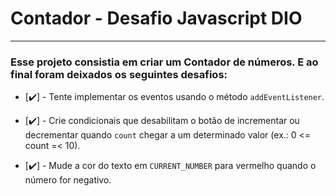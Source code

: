 # Contador - Desafio Javascript DIO
___

### Esse projeto consistia em criar um Contador de números. E ao final foram deixados os seguintes desafios:

- [:heavy_check_mark:] - Tente implementar os eventos usando o método `addEventListener`.

 - [:heavy_check_mark:] - Crie condicionais que desabilitam o botão de incrementar ou decrementar quando `count` chegar a um determinado valor (ex.: 0 <= count =< 10).

 - [:heavy_check_mark:] - Mude a cor do texto em `CURRENT_NUMBER` para vermelho quando o número for negativo.
